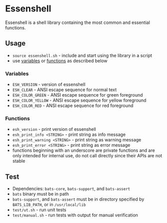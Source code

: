 # Essenshell

Essenshell is a shell library containing the most common and essential functions.

## Usage
- `source essenshell.sh` - include and start using the library in a script
- use [variables](#variables) or [functions](#functions) as described below

### Variables
- `ESH_VERSION` - version of essenshell
- `ESH_CLEAR` - ANSI escape sequence for normal text
- `ESH_COLOR_GREEN` - ANSI escape sequence for green foreground
- `ESH_COLOR_YELLOW` - ANSI escape sequence for yellow foreground
- `ESH_COLOR_RED` - ANSI escape sequence for red foreground

### Functions
- `esh_version` - print version of essenshell
- `esh_print_info <STRING>` - print string as info message
- `esh_print_warning <STRING>` - print string as warning message
- `esh_print_error <STRING>` - print string as error message
- functions beginning with an underscore are private functions and are only intended for internal use, do not call directly since their APIs are not stable

## Test
- Dependencies: `bats-core`, `bats-support`, and `bats-assert`
- `bats` binary must be in path
- `bats-support`, and `bats-assert` must be in directory specified by `BATS_LIB_PATH`, or in `/usr/local/lib`
- `test/ut.sh` - run unit tests
- `test/manual.sh` - run tests with output for manual verification
